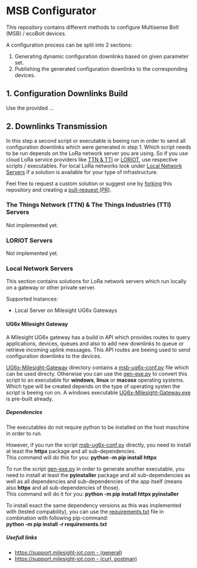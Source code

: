 # MSB Configurator

This repository contains different methods to configure Multisense Bolt (MSB) / ecoBolt devices.

A configuration process can be split into 2 sections:

1. Generating dynamic configuration downlinks based on given parameter set.
2. Publishing the generated configuration downlinks to the corresponding devices.

## 1. Configuration Downlinks Build

Use the provided ...

## 2. Downlinks Transmission

In this step a second script or executable is beeing run in order to send all configuration downlinks which were generated in step 1. Which script needs to be run depends on the LoRa network server you are using. So if you use cloud LoRa service providers like [TTN & TTI](#the-things-network-ttn--the-things-industries-tti-servers) or [LORIOT](#loriot-servers), use respective scripts / executables. For local LoRa networks look under [Local Network Servers](#local-network-servers) if a solution is available for your type of infrastructure.

Feel free to request a custom solution or suggest one by [forking](https://docs.github.com/en/pull-requests/collaborating-with-pull-requests/working-with-forks/about-forks) this repository and creating a [pull-request (PR)](https://docs.github.com/en/pull-requests/collaborating-with-pull-requests/proposing-changes-to-your-work-with-pull-requests/creating-a-pull-request).

### The Things Network (TTN) & The Things Industries (TTI) Servers

Not implemented yet.

### LORIOT Servers

Not implemented yet.

### Local Network Servers

This section contains solutions for LoRa network servers which run locally on a gateway or other private server.

Supported Instances:

- Local Server on Milesight UG6x Gateways

#### UG6x Milesight Gateway

A Milesight UG6x gateway has a build in API which provides routes to query applications, devices, queues and also to add new downlinks to queue or retrieve incoming uplink messages. This API routes are beeing used to send configuration downlinks to the devices.

[UG6x-Milesight-Gateway](https://github.com/GESTRA-AG/msb-1-configurator/tree/main/downlink-transmission/local-server/UG6x-Milesight-Gateway) directory contains a [msb-ug6x-conf.py](https://github.com/GESTRA-AG/msb-1-configurator/blob/main/downlink-transmission/local-server/UG6x-Milesight-Gateway/msb-ug6x-conf.py) file which can be used directy. Otherwise you can use the [gen-exe.py](https://github.com/GESTRA-AG/msb-1-configurator/blob/main/downlink-transmission/local-server/UG6x-Milesight-Gateway/gen-exe.py) to convert this script to an executable for **windows**, **linux** or **macosx** operating systems. Which type will be created depends on the type of operating systen the script is beeing run on. A windows executable [UG6x-Milesight-Gateway.exe](https://github.com/GESTRA-AG/msb-1-configurator/blob/main/downlink-transmission/local-server/UG6x-Milesight-Gateway/UG6x-Downlink-Pusher.exe) is pre-built already.

##### Dependencies

The executables do not require python to be installed on the host maschine in order to run.

However, if you run the script [msb-ug6x-conf.py](https://github.com/GESTRA-AG/msb-1-configurator/blob/main/downlink-transmission/local-server/UG6x-Milesight-Gateway/msb-ug6x-conf.py) directly, you need to install at least the **httpx** package and all sub-dependencies.  
This command will do this for you: **python -m pip install httpx**

To run the script [gen-exe.py](https://github.com/GESTRA-AG/msb-1-configurator/blob/main/downlink-transmission/local-server/UG6x-Milesight-Gateway/gen-exe.py) in order to generate another executable, you need to install at least the **pyinstaller** package and all sub-dependencies as well as all dependencies and sub-dependencies of the app itself (means also **httpx** and all sub-dependencies of those).  
This command will do it for you: **python -m pip install httpx pyinstaller**

To install exact the same dependency versions as this was implemented with (tested compability), you can use the [requirements.txt](https://github.com/GESTRA-AG/msb-1-configurator/blob/main/downlink-transmission/local-server/UG6x-Milesight-Gateway/requirements.txt) file in combination with following pip-command:  
**python -m pip install -r requirements.txt**

##### Usefull links

- [https://support.milesight-iot.com - (general)](https://support.milesight-iot.com/support/solutions/articles/73000514140-how-to-use-milesight-router-http-api-)
- [https://support.milesight-iot.com - (curl, postman)](https://support.milesight-iot.com/support/solutions/articles/73000514150-how-to-test-milesight-gateway-api-by-postman-)
